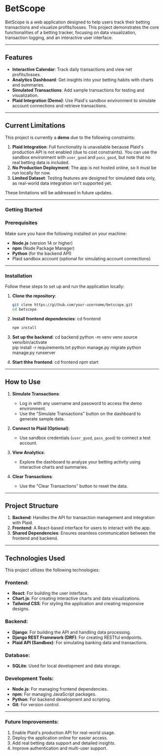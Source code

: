 # BetScope 

BetScope is a web application designed to help users track their betting transactions and visualize profits/losses. This project demonstrates the core functionalities of a betting tracker, focusing on data visualization, transaction logging, and an interactive user interface.

---

## Features

- **Interactive Calendar**: Track daily transactions and view net profits/losses.
- **Analytics Dashboard**: Get insights into your betting habits with charts and summaries.
- **Simulated Transactions**: Add sample transactions for testing and visualization.
- **Plaid Integration (Demo)**: Use Plaid's sandbox environment to simulate account connections and retrieve transactions.

---

## Current Limitations

This project is currently a **demo** due to the following constraints:
1. **Plaid Integration**: Full functionality is unavailable because Plaid's production API is not enabled (due to cost constraints). You can use the sandbox environment with `user_good` and `pass_good`, but note that no real betting data is included.
2. **No Production Deployment**: The app is not hosted online, so it must be run locally for now.
3. **Limited Dataset**: Testing features are designed for simulated data only, as real-world data integration isn't supported yet.

These limitations will be addressed in future updates.

---

### Getting Started

### Prerequisites

Make sure you have the following installed on your machine:
- **Node.js** (version 14 or higher)
- **npm** (Node Package Manager)
- **Python** (for the backend API)
- Plaid sandbox account (optional for simulating account connections)

---

### Installation

Follow these steps to set up and run the application locally:

1. **Clone the repository**:
   ```bash
   git clone https://github.com/your-username/betscope.git
   cd betscope

2. **Install frontend dependencies**:
   cd frontend
   ```bash
   npm install

3. **Set up the backend**:
   cd backend
   python -m venv venv
   source venv/bin/activate  
   pip install -r requirements.txt
   python manage.py migrate
   python manage.py runserver

3. **Start thhe frontend**:
    cd frontend
    npm start

---

## How to Use

1. **Simulate Transactions**:
   - Log in with any username and password to access the demo environment.
   - Use the "Simulate Transactions" button on the dashboard to generate sample data.

2. **Connect to Plaid (Optional)**:
   - Use sandbox credentials (`user_good`, `pass_good`) to connect a test account.

3. **View Analytics**:
   - Explore the dashboard to analyze your betting activity using interactive charts and summaries.

4. **Clear Transactions**:
   - Use the "Clear Transactions" button to reset the data.

---

## Project Structure

1. **Backend**: Handles the API for transaction management and integration with Plaid.
2. **Frontend**: A React-based interface for users to interact with the app.
3. **Shared Dependencies**: Ensures seamless communication between the frontend and backend.

---

## Technologies Used

This project utilizes the following technologies:

### Frontend:
- **React**: For building the user interface.
- **Chart.js**: For creating interactive charts and data visualizations.
- **Tailwind CSS**: For styling the application and creating responsive designs.

### Backend:
- **Django**: For building the API and handling data processing.
- **Django REST Framework (DRF)**: For creating RESTful endpoints.
- **Plaid API (Sandbox)**: For simulating banking data and transactions.

### Database:
- **SQLite**: Used for local development and data storage.

### Development Tools:
- **Node.js**: For managing frontend dependencies.
- **npm**: For managing JavaScript packages.
- **Python**: For backend development and scripting.
- **Git**: For version control.

---

### Future Improvements:

1. Enable Plaid's production API for real-world usage.
2. Deploy the application online for easier access.
3. Add real betting data support and detailed insights.
4. Improve authentication and multi-user support.










 
 
